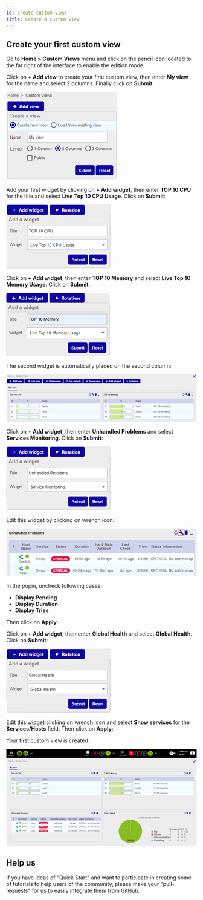 ```yaml
---
id: create-custom-view
title: Create a custom view
---
```


## Create your first custom view

Go to **Home \> Custom Views** menu and click on the pencil icon located to the far right of the interface to enable
the edition mode.

Click on **+ Add view** to create your first custom view, then enter **My view** for the name and select 2 columns.
Finally click on **Submit**:

![image](../assets/getting-started/cv_1.png)

Add your first widget by clicking on **+ Add widget**, then enter **TOP 10 CPU** for the title and select
**Live Top 10 CPU Usage**. Click on **Submit**:

![image](../assets/getting-started/cv_2.png)

Click on **+ Add widget**, then enter **TOP 10 Memory** and select **Live Top 10 Memory Usage**. Click on **Submit**:

![image](../assets/getting-started/cv_3.png)

The second widget is automatically placed on the second column:

![image](../assets/getting-started/cv_4.png)

Click on **+ Add widget**, then enter **Unhandled Problems** and select **Services Monitoring**. Click on **Submit**:

![image](../assets/getting-started/cv_5.png)

Edit this widget by clicking on wrench icon:

![image](../assets/getting-started/cv_6.png)

In the popin, uncheck following cases:

* **Display Pending**
* **Display Duration**
* **Display Tries**

Then click on **Apply**.

Click on **+ Add widget**, then enter **Global Health** and select **Global Health**. Click on **Submit**:

![image](../assets/getting-started/cv_7.png)

Edit this widget clicking on wrench icon and select **Show services** for the **Services/Hosts** field. Then click on **Apply**:

Your first custom view is created:

![image](../assets/getting-started/cv_8.png)

## Help us

If you have ideas of "Quick Start" and want to participate in creating some of tutorials to help users of the community,
please make your "pull-requests" for us to easily integrate them from [GitHub](https://github.com/centreon/centreon-documentation).
